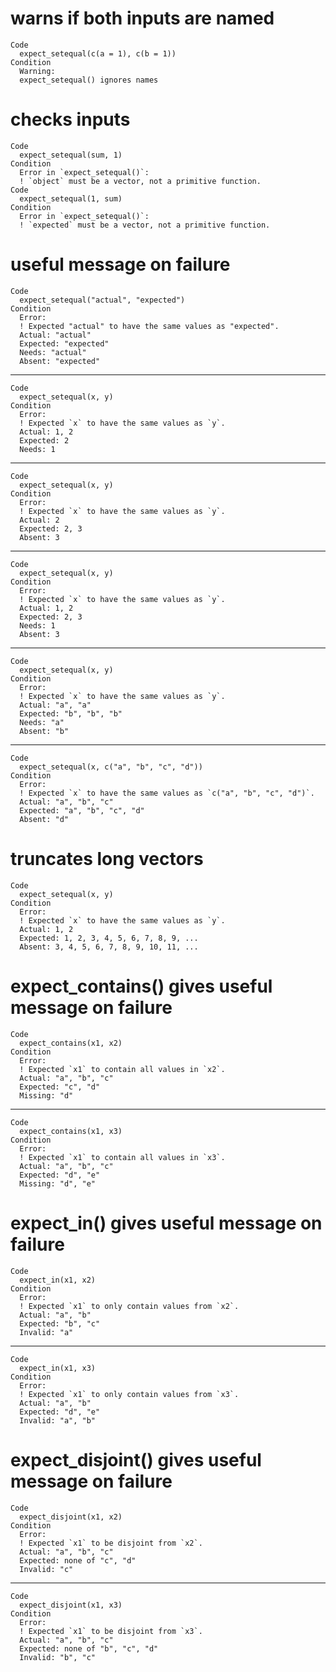 # warns if both inputs are named

    Code
      expect_setequal(c(a = 1), c(b = 1))
    Condition
      Warning:
      expect_setequal() ignores names

# checks inputs

    Code
      expect_setequal(sum, 1)
    Condition
      Error in `expect_setequal()`:
      ! `object` must be a vector, not a primitive function.
    Code
      expect_setequal(1, sum)
    Condition
      Error in `expect_setequal()`:
      ! `expected` must be a vector, not a primitive function.

# useful message on failure

    Code
      expect_setequal("actual", "expected")
    Condition
      Error:
      ! Expected "actual" to have the same values as "expected".
      Actual: "actual"
      Expected: "expected"
      Needs: "actual"
      Absent: "expected"

---

    Code
      expect_setequal(x, y)
    Condition
      Error:
      ! Expected `x` to have the same values as `y`.
      Actual: 1, 2
      Expected: 2
      Needs: 1

---

    Code
      expect_setequal(x, y)
    Condition
      Error:
      ! Expected `x` to have the same values as `y`.
      Actual: 2
      Expected: 2, 3
      Absent: 3

---

    Code
      expect_setequal(x, y)
    Condition
      Error:
      ! Expected `x` to have the same values as `y`.
      Actual: 1, 2
      Expected: 2, 3
      Needs: 1
      Absent: 3

---

    Code
      expect_setequal(x, y)
    Condition
      Error:
      ! Expected `x` to have the same values as `y`.
      Actual: "a", "a"
      Expected: "b", "b", "b"
      Needs: "a"
      Absent: "b"

---

    Code
      expect_setequal(x, c("a", "b", "c", "d"))
    Condition
      Error:
      ! Expected `x` to have the same values as `c("a", "b", "c", "d")`.
      Actual: "a", "b", "c"
      Expected: "a", "b", "c", "d"
      Absent: "d"

# truncates long vectors

    Code
      expect_setequal(x, y)
    Condition
      Error:
      ! Expected `x` to have the same values as `y`.
      Actual: 1, 2
      Expected: 1, 2, 3, 4, 5, 6, 7, 8, 9, ...
      Absent: 3, 4, 5, 6, 7, 8, 9, 10, 11, ...

# expect_contains() gives useful message on failure

    Code
      expect_contains(x1, x2)
    Condition
      Error:
      ! Expected `x1` to contain all values in `x2`.
      Actual: "a", "b", "c"
      Expected: "c", "d"
      Missing: "d"

---

    Code
      expect_contains(x1, x3)
    Condition
      Error:
      ! Expected `x1` to contain all values in `x3`.
      Actual: "a", "b", "c"
      Expected: "d", "e"
      Missing: "d", "e"

# expect_in() gives useful message on failure

    Code
      expect_in(x1, x2)
    Condition
      Error:
      ! Expected `x1` to only contain values from `x2`.
      Actual: "a", "b"
      Expected: "b", "c"
      Invalid: "a"

---

    Code
      expect_in(x1, x3)
    Condition
      Error:
      ! Expected `x1` to only contain values from `x3`.
      Actual: "a", "b"
      Expected: "d", "e"
      Invalid: "a", "b"

# expect_disjoint() gives useful message on failure

    Code
      expect_disjoint(x1, x2)
    Condition
      Error:
      ! Expected `x1` to be disjoint from `x2`.
      Actual: "a", "b", "c"
      Expected: none of "c", "d"
      Invalid: "c"

---

    Code
      expect_disjoint(x1, x3)
    Condition
      Error:
      ! Expected `x1` to be disjoint from `x3`.
      Actual: "a", "b", "c"
      Expected: none of "b", "c", "d"
      Invalid: "b", "c"

